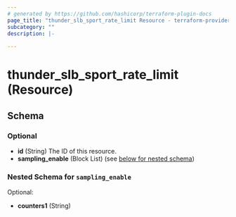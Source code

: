 ```yaml
---
# generated by https://github.com/hashicorp/terraform-plugin-docs
page_title: "thunder_slb_sport_rate_limit Resource - terraform-provider-thunder"
subcategory: ""
description: |-
  
---
```


# thunder_slb_sport_rate_limit (Resource)





<!-- schema generated by tfplugindocs -->
## Schema

### Optional

- **id** (String) The ID of this resource.
- **sampling_enable** (Block List) (see [below for nested schema](#nestedblock--sampling_enable))

<a id="nestedblock--sampling_enable"></a>
### Nested Schema for `sampling_enable`

Optional:

- **counters1** (String)


